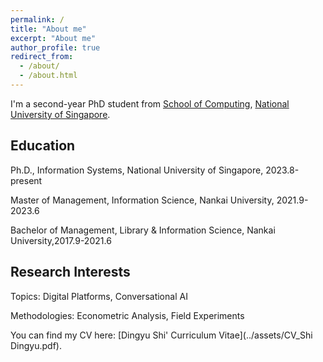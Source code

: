 ```yaml
---
permalink: /
title: "About me"
excerpt: "About me"
author_profile: true
redirect_from: 
  - /about/
  - /about.html
---
```



I'm a second-year PhD student from [School of Computing](https://www.comp.nus.edu.sg/), [National University of Singapore](https://nus.edu.sg/). 

Education
------
Ph.D., Information Systems, National University of Singapore, 2023.8-present

Master of Management, Information Science, Nankai University, 2021.9-2023.6

Bachelor of Management, Library & Information Science, Nankai University,2017.9-2021.6

Research Interests
------
Topics: Digital Platforms, Conversational AI

Methodologies: Econometric Analysis, Field Experiments



You can find my CV here: [Dingyu Shi' Curriculum Vitae](../assets/CV_Shi Dingyu.pdf).

